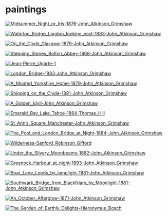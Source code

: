 # paintings

<a href="Midsummer_Night_or_Iris-1876-John_Atkinson_Grimshaw.jpg"><img alt="Midsummer_Night_or_Iris-1876-John_Atkinson_Grimshaw" src="Midsummer_Night_or_Iris-1876-John_Atkinson_Grimshaw.jpg"></a>

<a href="Waterloo_Bridge_London_looking_east-1883-John_Atkinson_Grimshaw.jpg"><img alt="Waterloo_Bridge_London_looking_east-1883-John_Atkinson_Grimshaw" src="Waterloo_Bridge_London_looking_east-1883-John_Atkinson_Grimshaw.jpg"></a>

<a href="On_the_Clyde_Glasgow-1879-John_Atkinson_Grimshaw.jpg"><img alt="On_the_Clyde_Glasgow-1879-John_Atkinson_Grimshaw" src="On_the_Clyde_Glasgow-1879-John_Atkinson_Grimshaw.jpg"></a>

<a href="Stepping_Stones_Bolton_Abbey-1868-John_Atkinson_Grimshaw.jpg"><img alt="Stepping_Stones_Bolton_Abbey-1868-John_Atkinson_Grimshaw" src="Stepping_Stones_Bolton_Abbey-1868-John_Atkinson_Grimshaw.jpg"></a>

<a href="Jean-Pierre_Ugarte-1.jpeg"><img alt="Jean-Pierre_Ugarte-1" src="Jean-Pierre_Ugarte-1.jpeg"></a>

<a href="London_Bridge-1883-John_Atkinson_Grimshaw.jpg"><img alt="London_Bridge-1883-John_Atkinson_Grimshaw" src="London_Bridge-1883-John_Atkinson_Grimshaw.jpg"></a>

<a href="A_Moated_Yorkshire_Home-1879-John_Atkinson_Grimshaw.jpg"><img alt="A_Moated_Yorkshire_Home-1879-John_Atkinson_Grimshaw" src="A_Moated_Yorkshire_Home-1879-John_Atkinson_Grimshaw.jpg"></a>

<a href="Shipping_on_the_Clyde-1881-John_Atkinson_Grimshaw.jpg"><img alt="Shipping_on_the_Clyde-1881-John_Atkinson_Grimshaw" src="Shipping_on_the_Clyde-1881-John_Atkinson_Grimshaw.jpg"></a>

<a href="A_Golden_Idyll-John_Atkinson_Grimshaw.jpg"><img alt="A_Golden_Idyll-John_Atkinson_Grimshaw" src="A_Golden_Idyll-John_Atkinson_Grimshaw.jpg"></a>

<a href="Emerald_Bay_Lake_Tahoe-1864-Thomas_Hill.jpg"><img alt="Emerald_Bay_Lake_Tahoe-1864-Thomas_Hill" src="Emerald_Bay_Lake_Tahoe-1864-Thomas_Hill.jpg"></a>

<a href="St_Ann’s_Square_Manchester-John_Atkinson_Grimshaw.jpg"><img alt="St_Ann’s_Square_Manchester-John_Atkinson_Grimshaw" src="St_Ann’s_Square_Manchester-John_Atkinson_Grimshaw.jpg"></a>

<a href="The_Pool_and_London_Bridge_at_Night-1884-John_Atkinson_Grimshaw.jpg"><img alt="The_Pool_and_London_Bridge_at_Night-1884-John_Atkinson_Grimshaw" src="The_Pool_and_London_Bridge_at_Night-1884-John_Atkinson_Grimshaw.jpg"></a>

<a href="Wilderness-Sanford_Robinson_Gifford.jpeg"><img alt="Wilderness-Sanford_Robinson_Gifford" src="Wilderness-Sanford_Robinson_Gifford.jpeg"></a>

<a href="Under_the_Silvery_Moonbeams-1882-John_Atkinson_Grimshaw.jpg"><img alt="Under_the_Silvery_Moonbeams-1882-John_Atkinson_Grimshaw" src="Under_the_Silvery_Moonbeams-1882-John_Atkinson_Grimshaw.jpg"></a>

<a href="Greenock_Harbour_at_night-1893-John_Atkinson_Grimshaw.jpg"><img alt="Greenock_Harbour_at_night-1893-John_Atkinson_Grimshaw" src="Greenock_Harbour_at_night-1893-John_Atkinson_Grimshaw.jpg"></a>

<a href="Boar_Lane_Leeds_by_lamplight-1881-John_Atkinson_Grimshaw.jpg"><img alt="Boar_Lane_Leeds_by_lamplight-1881-John_Atkinson_Grimshaw" src="Boar_Lane_Leeds_by_lamplight-1881-John_Atkinson_Grimshaw.jpg"></a>

<a href="Southwark_Bridge_from_Blackfriars_by_Moonlight-1881-John_Atkinson_Grimshaw.jpg"><img alt="Southwark_Bridge_from_Blackfriars_by_Moonlight-1881-John_Atkinson_Grimshaw" src="Southwark_Bridge_from_Blackfriars_by_Moonlight-1881-John_Atkinson_Grimshaw.jpg"></a>

<a href="An_October_Afterglow-1871-John_Atkinson_Grimshaw.jpg"><img alt="An_October_Afterglow-1871-John_Atkinson_Grimshaw" src="An_October_Afterglow-1871-John_Atkinson_Grimshaw.jpg"></a>

<a href="The_Garden_of_Earthly_Delights-Hieronymus_Bosch.jpg"><img alt="The_Garden_of_Earthly_Delights-Hieronymus_Bosch" src="The_Garden_of_Earthly_Delights-Hieronymus_Bosch.jpg"></a>

